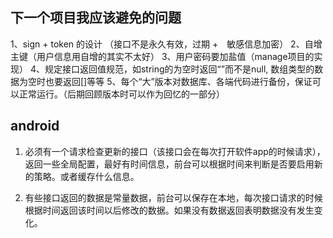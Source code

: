 ## 下一个项目我应该避免的问题


1、sign + token 的设计 （接口不是永久有效，过期 +　敏感信息加密）
2、自增主键（用户信息用自增的其实不太好）
3、用户密码要加盐值（manage项目的实现）
4、规定接口返回值规范，如string的为空时返回“”而不是null, 数组类型的数据为空时也要返回[]等等
5、每个“大”版本对数据库、各端代码进行备份，保证可以正常运行。（后期回顾版本时可以作为回忆的一部分）




## android 

1. 必须有一个请求检查更新的接口（该接口会在每次打开软件app的时候请求），返回一些全局配置，最好有时间信息，前台可以根据时间来判断是否要启用新的策略。或者缓存什么信息。

2. 有些接口返回的数据是常量数据，前台可以保存在本地，每次接口请求的时候根据时间返回该时间以后修改的数据。如果没有数据返回表明数据没有发生变化。
